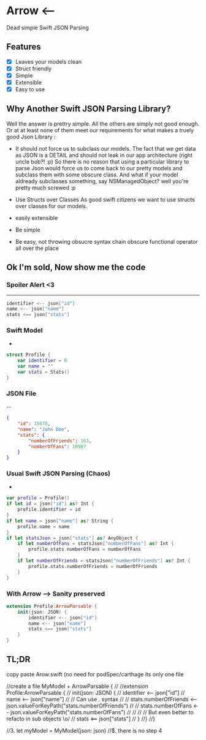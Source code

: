 # Arrow <--
Dead simple Swift JSON Parsing

## Features

- [x] Leaves your models clean
- [x] Struct friendly
- [x] Simple
- [x] Extensible
- [x] Easy to use

## Why Another Swift JSON Parsing Library?


Well the answer is prettry simple. All the others are simply not good enough.
Or at at least none of them meet our requirements for what makes a truely good Json Library :

- It should not force us to subclass our models. The fact that we get data as JSON is a DETAIL and should not leak in our app architecture (right uncle bob?! :p)
So there is no reason that using a particular library to parse Json would force us to come back to our pretty models
and subclass them with some obscure class. And what if your model aldready subclasses something, say NSManagedObject? well you're pretty much screwed :p

- Use Structs over Classes
As good swift citizens we want to use structs over classes for our models.

- easily extensible
- Be simple
- Be easy, not throwing obsucre syntax chain obscure functional operator all over the place

## Ok I'm sold, Now show me the code

### Spoiler Alert <3
---
```swift
identifier <-- json["id"]
name <-- json["name"]
stats <== json["stats"]
```

### Swift Model
-
```swift
struct Profile {
    var identifier = 0
    var name = ""
    var stats = Stats()
}
```

### JSON File
--
```json
{
    "id": 15678,
    "name": "John Doe",
    "stats": {
        "numberOfFriends": 163,
        "numberOfFans": 10987
    }
}
```
### Usual Swift JSON Parsing (Chaos)
-
```swift
var profile = Profile()
if let id = json["id"] as? Int {
    profile.identifier = id
}  
if let name = json["name"] as? String {
    profile.name = name
}
if let statsJson = json["stats"] as? AnyObject {
    if let numberOfFans = statsJson["numberOfFans"] as? Int {
        profile.stats.numberOfFans = numberOfFans
    }
    if let numberOfFriends = statsJson["numberOfFriends"] as? Int {
        profile.stats.numberOfFriends = numberOfFriends
    }
}
```
### With Arrow --> Sanity preserved
```swift
extension Profile:ArrowParsable {
    init(json: JSON) {
        identifier <-- json["id"]
        name <-- json["name"]
        stats <== json["stats"]
    }
}
```





TL;DR
--
copy paste Arow.swift (no need for podSpec/carthage its only one file

//create a file MyModel + ArrowParsable {
//    //extension Profile:ArrowParsable {
//    init(json: JSON) {
//        identifier <-- json["id"]
//        name <-- json["name"]
//        // Can use . syntax
//        //        stats.numberOfFriends <-- json.valueForKeyPath("stats.numberOfFriends")
//        //        stats.numberOfFans <-- json.valueForKeyPath("stats.numberOfFans")
//        //
//        // But even better to refacto in sub objects \o/
//        stats <== json["stats"]
//    }
//}
//}

//3. let myModel = MyModel(json: json)
//$. there is no step 4
